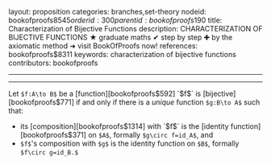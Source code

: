 layout: proposition
categories: branches,set-theory
nodeid: bookofproofs$8545
orderid: 300
parentid: bookofproofs$190
title: Characterization of Bijective Functions
description: CHARACTERIZATION OF BIJECTIVE FUNCTIONS ★ graduate maths ✔ step by step ✚ by the axiomatic method ➜ visit BookOfProofs now!
references: bookofproofs$8311
keywords: characterization of bijective functions
contributors: bookofproofs

---


---

Let `$f:A\to B$` be a [function][bookofproofs$592] `$f$` is [bijective][bookofproofs$771] if and only if there is a _unique_ function `$g:B\to A$` such that:
* its [composition][bookofproofs$1314] with `$f$` is the [identity function][bookofproofs$371] on `$A$`, formally `$g\circ f=id_A$`, and
* `$f$`'s composition with `$g$` is the identity function on `$B$`, formally `$f\circ g=id_B.$`
